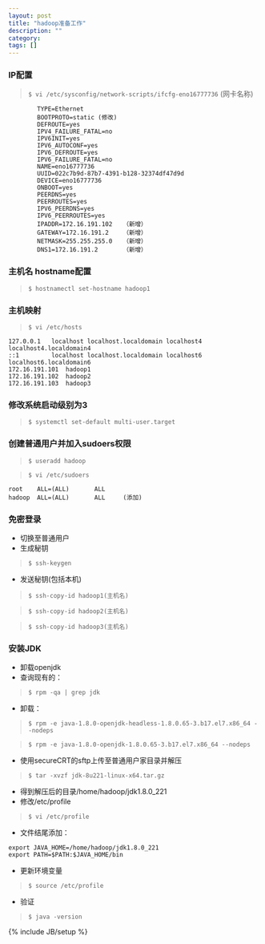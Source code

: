 ```yaml
---
layout: post
title: "hadoop准备工作"
description: ""
category: 
tags: []
---
```

### IP配置
>	`$ vi /etc/sysconfig/network-scripts/ifcfg-eno16777736` (网卡名称)
```
		TYPE=Ethernet
		BOOTPROTO=static (修改)
		DEFROUTE=yes
		IPV4_FAILURE_FATAL=no
		IPV6INIT=yes
		IPV6_AUTOCONF=yes
		IPV6_DEFROUTE=yes
		IPV6_FAILURE_FATAL=no
		NAME=eno16777736
		UUID=022c7b9d-87b7-4391-b128-32374df47d9d
		DEVICE=eno16777736
		ONBOOT=yes
		PEERDNS=yes
		PEERROUTES=yes
		IPV6_PEERDNS=yes
		IPV6_PEERROUTES=yes
		IPADDR=172.16.191.102	（新增）
		GATEWAY=172.16.191.2	（新增）	
		NETMASK=255.255.255.0	（新增）
		DNS1=172.16.191.2       （新增）
```

### 主机名 hostname配置
>	`$ hostnamectl set-hostname hadoop1`

### 主机映射
>   `$ vi /etc/hosts`
```$xslt
127.0.0.1   localhost localhost.localdomain localhost4 localhost4.localdomain4
::1         localhost localhost.localdomain localhost6 localhost6.localdomain6
172.16.191.101  hadoop1
172.16.191.102  hadoop2
172.16.191.103  hadoop3
```

### 修改系统启动级别为3
>	`$ systemctl set-default multi-user.target`

### 创建普通用户并加入sudoers权限
>	`$ useradd hadoop`

>	`$ vi /etc/sudoers`
```$xslt
root    ALL=(ALL)       ALL
hadoop  ALL=(ALL)       ALL		(添加)
```

### 免密登录
-	切换至普通用户
-	生成秘钥
>	`$ ssh-keygen`
-	发送秘钥(包括本机)
>	`$ ssh-copy-id hadoop1(主机名)`

>	`$ ssh-copy-id hadoop2(主机名)`

>	`$ ssh-copy-id hadoop3(主机名)`

### 安装JDK
-	卸载openjdk
-	查询现有的：
>	`$ rpm -qa | grep jdk`
-	卸载：
>	`$ rpm -e java-1.8.0-openjdk-headless-1.8.0.65-3.b17.el7.x86_64 --nodeps `

>	`$ rpm -e java-1.8.0-openjdk-1.8.0.65-3.b17.el7.x86_64 --nodeps`
-	使用secureCRT的sftp上传至普通用户家目录并解压
>	`$ tar -xvzf jdk-8u221-linux-x64.tar.gz `
-	得到解压后的目录/home/hadoop/jdk1.8.0_221		
-	修改/etc/profile
>	`$ vi /etc/profile `
-	文件结尾添加：
```
export JAVA_HOME=/home/hadoop/jdk1.8.0_221	
export PATH=$PATH:$JAVA_HOME/bin
```
-	更新环境变量
>	`$ source /etc/profile`
-	验证
>	`$ java -version`



{% include JB/setup %}
